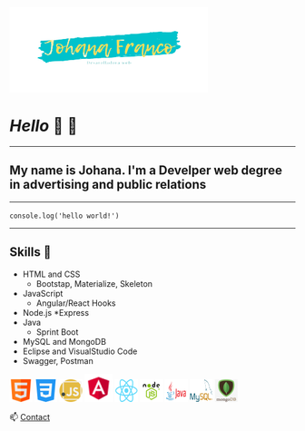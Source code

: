 <!-- HEADINGS-->
![jf](johana.png)
# *Hello*  👋  👋 
___
## My name is Johana. I'm a **Develper** web degree in **advertising and public relations**
___
`console.log('hello world!')`
___


## **Skills**  🌱

* HTML and CSS
    * Bootstap, Materialize, Skeleton
* JavaScript
    * Angular/React Hooks
* Node.js
    *Express
* Java 
    * Sprint Boot
* MySQL and MongoDB
* Eclipse and VisualStudio Code
* Swagger, Postman

![html](html.png) 
![css](css.png)
![javascript](javascript.png)
![angular](angular.png)
![react hooks](react.png)
![nodejs](node.png)
![java](java4.png)
![mysql](mysql.png) 
 ![mongo](mongo.png)


 📫 [Contact](https://www.linkedin.com/in/johanapublicista-programadoraweb/)


